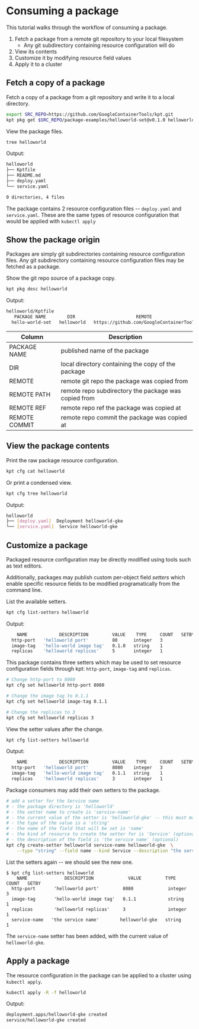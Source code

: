 # Consuming a package

This tutorial walks through the workflow of consuming a package.

1. Fetch a package from a remote git repository to your local filesystem
   - Any git subdirectory containing resource configuration will do
2. View its contents
3. Customize it by modifying resource field values
4. Apply it to a cluster

## Fetch a copy of a package

Fetch a copy of a package from a git repository and write it to a local directory.

```sh
export SRC_REPO=https://github.com/GoogleContainerTools/kpt.git
kpt pkg get $SRC_REPO/package-examples/helloworld-set@v0.1.0 helloworld
```

View the package files.

```sh
tree helloworld
```

Output:

```sh
helloworld
├── Kptfile
├── README.md
├── deploy.yaml
└── service.yaml

0 directories, 4 files
```

The package contains 2 resource configuration files -- `deploy.yaml` and `service.yaml`.
These are the same types of resource configuration that would be applied with `kubectl apply`

## Show the package origin

Packages are simply git subdirectories containing resource configuration files.  Any git
subdirectory containing resource configuration files may be fetched as a package.

Show the git repo source of a package copy.

```sh
kpt pkg desc helloworld
```

Output:

```sh
helloworld/Kptfile
   PACKAGE NAME        DIR                       REMOTE                              REMOTE PATH              REMOTE REF   REMOTE COMMIT  
  hello-world-set   helloworld   https://github.com/GoogleContainerTools/kpt   /package-examples/helloworld-set   v0.1.0       5c1c019  
```

| Column         | Description                                           |
|----------------|-------------------------------------------------------|
| PACKAGE NAME   | published name of the package                         |
| DIR            | local directory containing the copy of the package    |
| REMOTE         | remote git repo the package was copied from           |
| REMOTE PATH    | remote repo subdirectory the package was copied from  |
| REMOTE REF     | remote repo ref the package was copied at             |
| REMOTE COMMIT  | remote repo commit the package was copied at          |


## View the package contents

Print the raw package resource configuration.

```sh
kpt cfg cat helloworld
```

Or print a condensed view.

```sh
kpt cfg tree helloworld
```

Output:

```sh
helloworld
├── [deploy.yaml]  Deployment helloworld-gke
└── [service.yaml]  Service helloworld-gke
```


## Customize a package

Packaged resource configuration may be directly modified using tools such as
text editors.

Additionally, packages may publish custom per-object field *setters* which
enable specific resource fields to be modified programatically from the
command line.

List the available setters.

```sh
kpt cfg list-setters helloworld
```

Output:

```sh
    NAME            DESCRIPTION         VALUE    TYPE     COUNT   SETBY  
  http-port   'helloworld port'         80      integer   3              
  image-tag   'hello-world image tag'   0.1.0   string    1              
  replicas    'helloworld replicas'     5       integer   1 
```

This package contains three setters which may be used to set resource configuration
fields through kpt: `http-port`, `image-tag` and `replicas`.

```sh
# Change http-port to 8080
kpt cfg set helloworld http-port 8080

# Change the image tag to 0.1.1
kpt cfg set helloworld image-tag 0.1.1 

# Change the replicas to 3
kpt cfg set helloworld replicas 3 
```

View the setter values after the change.

```sh
kpt cfg list-setters helloworld
```

Output:

```sh
    NAME            DESCRIPTION         VALUE    TYPE     COUNT   SETBY  
  http-port   'helloworld port'         8080    integer   3              
  image-tag   'hello-world image tag'   0.1.1   string    1              
  replicas    'helloworld replicas'     3       integer   1
```

Package consumers may add their own setters to the package.

```sh
# add a setter for the Service name 
# - the package directory is 'helloworld'
# - the setter name to create is 'service-name'
# - the current value of the setter is 'helloworld-gke' -- this must match the actual field value currently
# - the type of the value is a 'string'
# - the name of the field that will be set is 'name'
# - the kind of resource to create the setter for is 'Service' (optional)
# - the description of the field is 'the service name' (optional)
kpt cfg create-setter helloworld service-name helloworld-gke  \
    --type "string" --field name --kind Service --description "the service name"
```

List the setters again -- we should see the new one.

```
$ kpt cfg list-setters helloworld
    NAME              DESCRIPTION             VALUE         TYPE     COUNT   SETBY  
  http-port       'helloworld port'         8080             integer   3              
  image-tag       'hello-world image tag'   0.1.1            string    1              
  replicas        'helloworld replicas'     3                integer   1              
  service-name   'the service name'        helloworld-gke   string    1  
```

The `service-name` setter has been added, with the current value of `helloworld-gke`.

## Apply a package

The resource configuration in the package can be applied to a cluster using `kubectl apply`.

```sh
kubectl apply -R -f helloworld
```

Output:

```sh
deployment.apps/helloworld-gke created
service/helloworld-gke created
```
